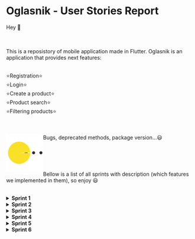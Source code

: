 # Oglasnik - User Stories Report
Hey 👋 </br></br>

</br>
This is a reposistory of mobile application made in Flutter. Oglasnik is an application that provides next features: </br></br>

⭐️Registration⭐️</br>
⭐️Login⭐️</br>
⭐️Create a product⭐️</br>
⭐️Product search⭐️</br>
⭐️Filtering products⭐️</br></br>

<div align="left">
	<br>
	<img src="https://raw.githubusercontent.com/Aniket965/Aniket965/master/pacman.svg?sanitize=true" width="100" height="100" align="left"> Bugs, deprecated methods, package version...😃
	<br>
</div>

</br></br></br></br>
Bellow is a list of all sprints with description (which features we implemented in them), so enjoy 😃 </br>
</br>
<details>
  <summary> <b> Sprint 1  </b> </summary>
    
## User Story 1: As a User I want to REGISTER so that I CAN create new post in the app.
Datum početka rada: 24.06.2020 <br> 
Kreirane cjeline: <ul><li>Registracija korisnika</li><li>Prijava korisnika (nedostaje validacija)</ul><br>
Datum završetka US: 01.07.2020<br><br><br>
</details>

<details>
  <summary> <b> Sprint 2  </b> </summary> 

## User Story 2: As a User I want to LOGIN so that I CAN use my registered profile.
Datum početka rada: 8.07.2020 <br> 
Kreirane cjeline: <ul><li>Login korisnika (nedostaje dio "zaboravili ste lozinku")</li><li>Registracija prepravljena, problem sa Globalnim ključevima je prisutan</ul><br>
Datum završetka US: 15.07.2020<br><br><br>
</details>


<details>
  <summary> <b> Sprint 3  </b> </summary> 
  
## User Story 1: As a Registered User I want to CREATE a new post so that I can sell my items.
Datum početka rada: 15.07.2020 <br> 
Kreirane cjeline: <ul><li>Kreiranje proizvoda u aplikaciji</li><li>Upis proizvoda u bazu</li></ul><br>
Datum završetka US: 22.07.2020<br><br><br>
</details>


<details>
  <summary> <b> Sprint 4  </b> </summary>
  
## User Story 1: As a Registered User I want to PREVIEW ALL CREATED POSTS in app so that I can choose one of them.
Datum početka rada: 15.07.2020 <br> 
Kreirane cjeline: <ul><li>Detaljan pregled kreiranih proizvoda</li><li>Pregled kreiranih proizvoda po proizvođačima</li></ul><br>
Nedostaju: <ul><li>Prilikom odlaska "nazad", briše se AnimationFloated button -> spriječiti uklanjanja</li><li>Na prvom screenu (ProductCategories), prikazati prva 3 proizvođača i to redoslijedom od najvećeg korištenog proizvođača.</li></ul><br>
Datum završetka US: 22.07.2020<br><br><br>

</details>
<details>
  <summary> <b> Sprint 5  </b> </summary>

## User Story 2: As a Anonymous User I want to PREVIEW ALL CREATED POSTS in app so that I can choose one of them.
Datum početka rada: 22.07.2020 <br>
Kreirane cjeline: <ul><li>Detaljan pregled kreiranih proizvoda</li><li>Pregled kreiranih proizvoda po proizvođačima</li></ul><br>
Datum završetka US: 30.07.2020<br><br><br>
</details>


<details>
  <summary> <b> Sprint 6  </b> </summary>
  
## User Story 1: As a User I want to SEARCHING POSTS so that I can easily find appropriate post.
Datum početka rada: 30.07.2020 <br>
Kreirane cjeline: <ul><li>Mogućnost korisnika da pretrazuje proizvode iz baze kroz search bar</li></ul><br>
## User Story 2: As a User I want to FILTER POSTS so that I can choose one of them.
Kreirane cjeline: <ul><li>Mogućnost korisnika da filtrira proizvode iz baze na osnovu lokacije(grada trazenog proizvoda)</li></ul><br>
Datum završetka US: 06.08.2020<br><br><br>
</details>

